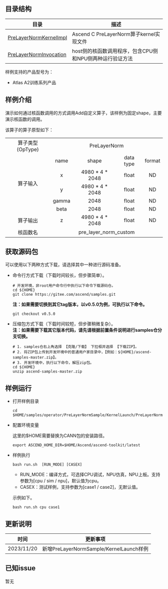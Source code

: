 ## 目录结构
| 目录                  | 描述                   |
|---------------------|----------------------|
| [PreLayerNormKernelImpl](./PreLayerNormKernelImpl)       | Ascend C PreLayerNorm算子kernel实现文件 |
| [PreLayerNormInvocation](./PreLayerNormInvocation) | host侧的核函数调用程序，包含CPU侧和NPU侧两种运行验证方法 |

样例支持的产品型号为：
- Atlas A2训练系列产品

## 样例介绍

演示如何通过核函数调用的方式调用Add自定义算子，该样例为固定shape，主要演示核函数的调用。

该算子的算子原型如下：
<table>
<tr><td rowspan="1" align="center">算子类型(OpType)</td><td colspan="4" align="center">PreLayerNorm</td></tr>
</tr>
<tr><td rowspan="5" align="center">算子输入</td><td align="center">name</td><td align="center">shape</td><td align="center">data type</td><td align="center">format</td></tr>
<tr><td align="center">x</td><td align="center">4980 * 4 * 2048</td><td align="center">float</td><td align="center">ND</td></tr>
<tr><td align="center">y</td><td align="center">4980 * 4 * 2048</td><td align="center">float</td><td align="center">ND</td></tr>
<tr><td align="center">gamma</td><td align="center">2048</td><td align="center">float</td><td align="center">ND</td></tr>
<tr><td align="center">beta</td><td align="center">2048</td><td align="center">float</td><td align="center">ND</td></tr>
</tr>
</tr>
<tr><td rowspan="1" align="center">算子输出</td><td align="center">z</td><td align="center">4980 * 4 * 2048</td><td align="center">float</td><td align="center">ND</td></tr>
</tr>
<tr><td rowspan="1" align="center">核函数名</td><td colspan="4" align="center">pre_layer_norm_custom</td></tr>
</table>

## 获取源码包
    
 可以使用以下两种方式下载，请选择其中一种进行源码准备。

 - 命令行方式下载（下载时间较长，但步骤简单）。

   ```    
   # 开发环境，非root用户命令行中执行以下命令下载源码仓。    
   cd ${HOME}     
   git clone https://gitee.com/ascend/samples.git
   ```
   **注：如果需要切换到其它tag版本，以v0.5.0为例，可执行以下命令。**
   ```
   git checkout v0.5.0
   ```   
 - 压缩包方式下载（下载时间较短，但步骤稍微复杂）。   
   **注：如果需要下载其它版本代码，请先请根据前置条件说明进行samples仓分支切换。**   
   ``` 
   # 1. samples仓右上角选择 【克隆/下载】 下拉框并选择 【下载ZIP】。    
   # 2. 将ZIP包上传到开发环境中的普通用户家目录中，【例如：${HOME}/ascend-samples-master.zip】。     
   # 3. 开发环境中，执行以下命令，解压zip包。     
   cd ${HOME}    
   unzip ascend-samples-master.zip
   ```

## 样例运行

  - 打开样例目录
        
    ```    
    cd $HOME/samples/operator/PreLayerNormSample/KernelLaunch/PreLayerNormInvocation
    ```
  - 配置环境变量
    
    这里的\$HOME需要替换为CANN包的安装路径。
    ```
    export ASCEND_HOME_DIR=$HOME/Ascend/ascend-toolkit/latest
    ```

  - 样例执行

    ```
    bash run.sh  [RUN_MODE] [CASEX]
    ```
    - RUN_MODE：编译方式，可选择CPU调试，NPU仿真，NPU上板。支持参数为[cpu / sim / npu]，默认值为cpu。
    - CASEX：测试样例，支持参数为[case1 / case2]，无默认值。

    示例如下。
    ```
    bash run.sh cpu case1
    ```

## 更新说明
  | 时间 | 更新事项 |
|----|------|
| 2023/11/20 | 新增PreLayerNormSample/KernelLaunch样例 |
  

## 已知issue

  暂无
